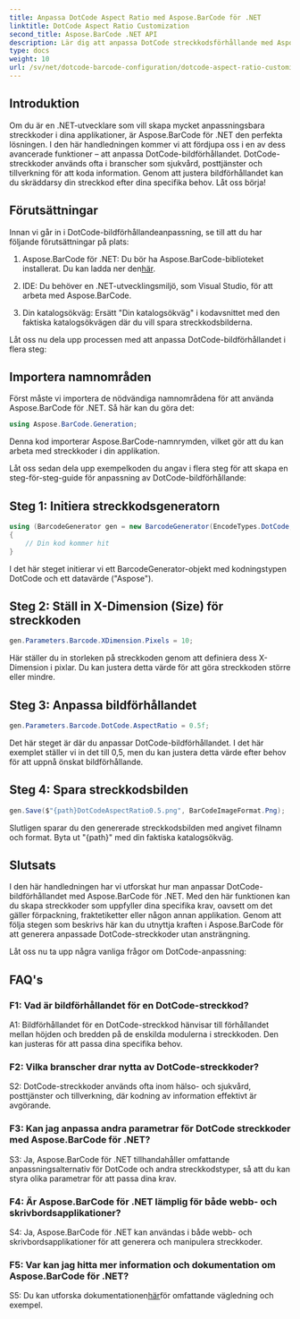 ```yaml
---
title: Anpassa DotCode Aspect Ratio med Aspose.BarCode för .NET
linktitle: DotCode Aspect Ratio Customization
second_title: Aspose.BarCode .NET API
description: Lär dig att anpassa DotCode streckkodsförhållande med Aspose.BarCode för .NET. Skapa skräddarsydda streckkoder för dina applikationer utan ansträngning.
type: docs
weight: 10
url: /sv/net/dotcode-barcode-configuration/dotcode-aspect-ratio-customization/
---
```

## Introduktion

Om du är en .NET-utvecklare som vill skapa mycket anpassningsbara streckkoder i dina applikationer, är Aspose.BarCode för .NET den perfekta lösningen. I den här handledningen kommer vi att fördjupa oss i en av dess avancerade funktioner – att anpassa DotCode-bildförhållandet. DotCode-streckkoder används ofta i branscher som sjukvård, posttjänster och tillverkning för att koda information. Genom att justera bildförhållandet kan du skräddarsy din streckkod efter dina specifika behov. Låt oss börja!

## Förutsättningar

Innan vi går in i DotCode-bildförhållandeanpassning, se till att du har följande förutsättningar på plats:

1.  Aspose.BarCode för .NET: Du bör ha Aspose.BarCode-biblioteket installerat. Du kan ladda ner den[här](https://releases.aspose.com/barcode/net/).

2. IDE: Du behöver en .NET-utvecklingsmiljö, som Visual Studio, för att arbeta med Aspose.BarCode.

3. Din katalogsökväg: Ersätt "Din katalogsökväg" i kodavsnittet med den faktiska katalogsökvägen där du vill spara streckkodsbilderna.

Låt oss nu dela upp processen med att anpassa DotCode-bildförhållandet i flera steg:

## Importera namnområden

Först måste vi importera de nödvändiga namnområdena för att använda Aspose.BarCode för .NET. Så här kan du göra det:

```csharp
using Aspose.BarCode.Generation;
```

Denna kod importerar Aspose.BarCode-namnrymden, vilket gör att du kan arbeta med streckkoder i din applikation.

Låt oss sedan dela upp exempelkoden du angav i flera steg för att skapa en steg-för-steg-guide för anpassning av DotCode-bildförhållande:

## Steg 1: Initiera streckkodsgeneratorn

```csharp
using (BarcodeGenerator gen = new BarcodeGenerator(EncodeTypes.DotCode, "Aspose"))
{
    // Din kod kommer hit
}
```

I det här steget initierar vi ett BarcodeGenerator-objekt med kodningstypen DotCode och ett datavärde ("Aspose").

## Steg 2: Ställ in X-Dimension (Size) för streckkoden

```csharp
gen.Parameters.Barcode.XDimension.Pixels = 10;
```

Här ställer du in storleken på streckkoden genom att definiera dess X-Dimension i pixlar. Du kan justera detta värde för att göra streckkoden större eller mindre.

## Steg 3: Anpassa bildförhållandet

```csharp
gen.Parameters.Barcode.DotCode.AspectRatio = 0.5f;
```

Det här steget är där du anpassar DotCode-bildförhållandet. I det här exemplet ställer vi in det till 0,5, men du kan justera detta värde efter behov för att uppnå önskat bildförhållande.

## Steg 4: Spara streckkodsbilden

```csharp
gen.Save($"{path}DotCodeAspectRatio0.5.png", BarCodeImageFormat.Png);
```

Slutligen sparar du den genererade streckkodsbilden med angivet filnamn och format. Byta ut "{path}" med din faktiska katalogsökväg.

## Slutsats

I den här handledningen har vi utforskat hur man anpassar DotCode-bildförhållandet med Aspose.BarCode för .NET. Med den här funktionen kan du skapa streckkoder som uppfyller dina specifika krav, oavsett om det gäller förpackning, fraktetiketter eller någon annan applikation. Genom att följa stegen som beskrivs här kan du utnyttja kraften i Aspose.BarCode för att generera anpassade DotCode-streckkoder utan ansträngning.

Låt oss nu ta upp några vanliga frågor om DotCode-anpassning:

## FAQ's

### F1: Vad är bildförhållandet för en DotCode-streckkod?

A1: Bildförhållandet för en DotCode-streckkod hänvisar till förhållandet mellan höjden och bredden på de enskilda modulerna i streckkoden. Den kan justeras för att passa dina specifika behov.

### F2: Vilka branscher drar nytta av DotCode-streckkoder?

S2: DotCode-streckkoder används ofta inom hälso- och sjukvård, posttjänster och tillverkning, där kodning av information effektivt är avgörande.

### F3: Kan jag anpassa andra parametrar för DotCode streckkoder med Aspose.BarCode för .NET?

S3: Ja, Aspose.BarCode för .NET tillhandahåller omfattande anpassningsalternativ för DotCode och andra streckkodstyper, så att du kan styra olika parametrar för att passa dina krav.

### F4: Är Aspose.BarCode för .NET lämplig för både webb- och skrivbordsapplikationer?

S4: Ja, Aspose.BarCode för .NET kan användas i både webb- och skrivbordsapplikationer för att generera och manipulera streckkoder.

### F5: Var kan jag hitta mer information och dokumentation om Aspose.BarCode för .NET?

 S5: Du kan utforska dokumentationen[här](https://reference.aspose.com/barcode/net/)för omfattande vägledning och exempel.